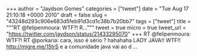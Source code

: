 
+++
author = "Jaydson Gomes"
categories = ["tweet"]
date = "Tue Aug 17 21:10:18 +0000 2010"
draft = false
slug = "43248d293c906e683d5feb91d3cd1c38b7b20bb7"
tags = ["tweet"]
title = """RT @felipenmoura: WTF?! R..."""
tweet = true
micro = true
tweet_url = "https://twitter.com/jaydson/status/21433295070"
+++
RT @felipenmoura: WTF?! RT @porkaria: cara, isso é sério ? hahahaha LADY JAVA!! WTF!! http://migre.me/15trS e a comunidade java vai ao d ...
